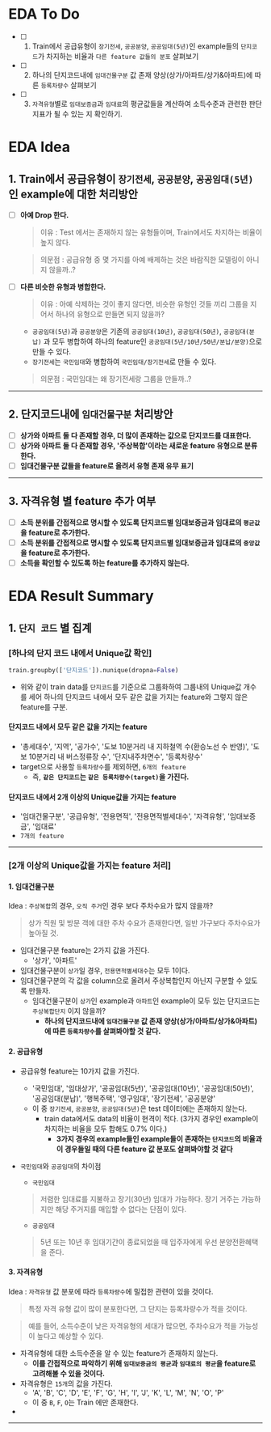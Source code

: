 # EDA To Do

- [ ] 1. Train에서 공급유형이 `장기전세`, `공공분양`, `공공임대(5년)`인 example들의 `단지코드`가 차지하는 비율과 `다른 feature 값들의 분포` 살펴보기
- [ ] 2. 하나의 단지코드내에 `임대건물구분` 값 존재 양상(상가/아파트/상가&아파트)에 따른 `등록차량수` 살펴보기
- [ ] 3. `자격유형`별로 `임대보증금`과 `임대료`의 평균값들을 계산하여 소득수준과 관련한 판단 지표가 될 수 있는 지 확인하기.

# EDA Idea

## 1. Train에서 공급유형이 `장기전세`, `공공분양`, `공공임대(5년)`인 example에 대한 처리방안
- [ ] **아예 Drop 한다.**
    > 이유 : Test 에서는 존재하지 않는 유형들이며, Train에서도 차지하는 비율이 높지 않다.

    > 의문점 :  공급유형 중 몇 가지를 아예 배제하는 것은 바람직한 모델링이 아니지 않을까..?

- [ ] **다른 비슷한 유형과 병합한다.**
    > 이유 : 아예 삭제하는 것이 좋지 않다면, 비슷한 유형인 것들 끼리 그룹을 지어서 하나의 유형으로 만들면 되지 않을까?
    - `공공임대(5년)`과 `공공분양`은 기존의 `공공임대(10년)`, `공공임대(50년)`, `공공임대(분납)` 과 모두 병합하여 하나의 feature인 `공공임대(5년/10년/50년/분납/분양)`으로 만들 수 있다. 
    - `장기전세`는 `국민임대`와 병합하여 `국민임대/장기전세`로 만들 수 있다.

    > 의문점 : 국민임대는 왜 장기전세랑 그룹을 만들까..?

---

## 2. 단지코드내에 `임대건물구분` 처리방안
- [ ] **상가와 아파트 둘 다 존재할 경우, 더 많이 존재하는 값으로 단지코드를 대표한다.**
- [ ] **상가와 아파트 둘 다 존재할 경우, '주상복합'이라는 새로운 feature 유형으로 분류한다.**
- [ ] **임대건물구분 값들을 feature로 올려서 유형 존재 유무 표기**

---

## 3. 자격유형 별 feature 추가 여부

- [ ] **소득 분위를 간접적으로 명시할 수 있도록 단지코드별 임대보증금과 임대료의 `평균값`을 feature로 추가한다.**
- [ ] **소득 분위를 간접적으로 명시할 수 있도록 단지코드별 임대보증금과 임대료의 `중앙값`을 feature로 추가한다.**
- [ ] **소득을 확인할 수 있도록 하는 feature를 추가하지 않는다.**

# EDA Result Summary

## 1. `단지 코드` 별 집계

### [하나의 단지 코드 내에서 Unique값 확인]

~~~python
train.groupby(['단지코드']).nunique(dropna=False)
~~~

- 위와 같이 train data를 `단지코드`를 기준으로 그룹화하여 그룹내의 Unique값 개수를 세어 하나의 단지코드 내에서 모두 같은 값을 가지는 feature와 그렇지 않은 feature를 구분.

#### 단지코드 내에서 모두 같은 값을 가지는 feature

- '총세대수', '지역', '공가수', '도보 10분거리 내 지하철역 수(환승노선 수 반영)', '도보 10분거리 내 버스정류장 수', '단지내주차면수', '등록차량수'
- target으로 사용할 `등록차량수`를 제외하면, `6개의 feature`
    - 즉, **`같은 단지코드`는 `같은 등록차량수(target)`을 가진다.**

#### 단지코드 내에서 2개 이상의 Unique값을 가지는 feature

- '임대건물구분', '공급유형', '전용면적', '전용면적별세대수', '자격유형', '임대보증금', '임대료'
- `7개의 feature`
---
### [2개 이상의 Unique값을 가지는 feature 처리]

#### **1. 임대건물구분**

Idea : `주상복합`의 경우, `오직 주거`인 경우 보다 주차수요가 많지 않을까?
> 상가 직원 및 방문 객에 대한 주차 수요가 존재한다면, 일반 가구보다 주차수요가 높아질 것.

- 임대건물구분 feature는 2가지 값을 가진다.
    - '상가', '아파트'
- 임대건물구분이 `상가`일 경우, `전용면적별세대수`는 모두 1이다.
- 임대건물구분의 각 값을 column으로 올려서 주상복합인지 아닌지 구분할 수 있도록 만들자.
    - 임대건물구분이 `상가`인 example과 `아파트`인 example이 모두 있는 단지코드는 `주상복합단지` 이지 않을까?
        - **하나의 단지코드내에 `임대건물구분` 값 존재 양상(상가/아파트/상가&아파트)에 따른 `등록차량수`를 살펴봐야할 것 같다.**

#### **2. 공급유형**

- 공급유형 feature는 10가지 값을 가진다.
    - '국민임대', '임대상가', '공공임대(5년)', '공공임대(10년)', '공공임대(50년)', '공공임대(분납)', '행복주택', '영구임대', '장기전세', '공공분양'
    - 이 중 `장기전세`, `공공분양`, `공공임대(5년)`은 test 데이터에는 존재하지 않는다.
        - train data에서도 data의 비율이 현격이 적다. (3가지 경우인 example이 차지하는 비율을 모두 합해도 0.7% 이다.)
            - **3가지 경우의 example들인 example들이 존재하는 `단지코드`의 비율과 이 경우들일 때의 다른 feature 값 분포도 살펴봐야할 것 같다**
- `국민임대`와 `공공임대`의 차이점
    - `국민임대`
    > 저렴한 임대료를 지불하고 장기(30년) 임대가 가능하다. 장기 거주는 가능하지만 해당 주거지를 매입할 수 없다는 단점이 있다.
    
    - `공공임대`
    > 5년 또는 10년 후 임대기간이 종료되었을 때 입주자에게 우선 분양전환혜택을 준다.

#### **3. 자격유형**

Idea : `자격유형` 값 분포에 따라 `등록차량수`에 밀접한 관련이 있을 것이다.
> 특정 자격 유형 값이 많이 분포한다면, 그 단지는 등록차량수가 적을 것이다.

> 예를 들어, 소득수준이 낮은 자격유형의 세대가 많으면, 주차수요가 적을 가능성이 높다고 예상할 수 있다.

- 자격유형에 대한 소득수준을 알 수 있는 feature가 존재하지 않는다.
    - **이를 간접적으로 파악하기 위해 `임대보증금의 평균`과 `임대료의 평균`을 feature로 고려해볼 수 있을 것이다.**
- 자격유형은 `15개`의 값을 가진다.
    - 'A', 'B', 'C', 'D', 'E', 'F', 'G', 'H', 'I', 'J', 'K', 'L', 'M', 'N', 'O', 'P'
    - 이 중 `B`, `F`, `O`는 Train 에만 존재한다.
- 
---

